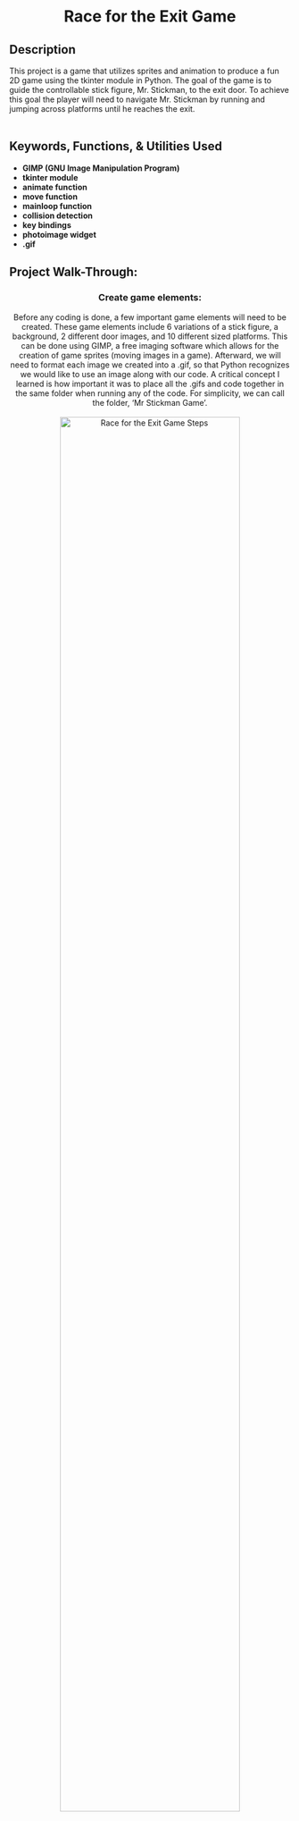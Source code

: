 <div align="center" id="toc">
  <ul style="list-style: none">
    <summary>
      <h1> Race for the Exit Game </h1>
    </summary>
  </ul>
</div>

<h2>Description</h2>
This project is a game that utilizes sprites and animation to produce a fun 2D game using the tkinter module in Python. The goal of the game is to guide the controllable stick figure, Mr. Stickman, to the exit door. To achieve this goal the player will need to navigate Mr. Stickman by running and jumping across platforms until he reaches the exit.
<br />
<br />

<h2>Keywords, Functions, & Utilities Used</h2>

- <b>GIMP (GNU Image Manipulation Program)</b> 
- <b>tkinter module</b>
- <b>animate function</b>
- <b>move function</b>
- <b>mainloop function</b>
- <b>collision detection</b>
- <b>key bindings</b>
- <b>photoimage widget</b>
- <b>.gif</b>

<h2>Project Walk-Through:</h2>
<h3 align="center">Create game elements:</h3> 
<p align="center">
Before any coding is done, a few important game elements will need to be created. These game elements include 6 variations of a stick figure, a background, 2 different door images, and 10 different sized platforms. This can be done using GIMP, a free imaging software which allows for the creation of game sprites (moving images in a game). Afterward, we will need to format each image we created into a .gif, so that Python recognizes we would like to use an image along with our code. A critical concept I learned is how important it was to place all the .gifs and code together in the same folder when running any of the code. For simplicity, we can call the folder, ‘Mr Stickman Game’.
<br />
<br />
<img src="https://my.microsoftpersonalcontent.com/personal/9917556fd42654bc/_layouts/15/download.aspx?UniqueId=58e435ad-c2a5-430f-87e8-a5228d4f246b&Translate=false&tempauth=v1e.eyJzaXRlaWQiOiJiNDhjNWZlOS1kZTZmLTRmNjMtYTRmNC1iZGU4MmM1NjA2ZWYiLCJhcHBpZCI6IjAwMDAwMDAwLTAwMDAtMDAwMC0wMDAwLTAwMDA0ODE3MTBhNCIsImF1ZCI6IjAwMDAwMDAzLTAwMDAtMGZmMS1jZTAwLTAwMDAwMDAwMDAwMC9teS5taWNyb3NvZnRwZXJzb25hbGNvbnRlbnQuY29tQDkxODgwNDBkLTZjNjctNGM1Yi1iMTEyLTM2YTMwNGI2NmRhZCIsImV4cCI6IjE3MjYwNDMzMDUifQ.jzasMfHKdEpFtyG3TNYBHg4ns_fteovd7inxX7zVlh7ma5smAtdeaUhsuXE71tSuvDImaCKfLjhdDxvebubmIHqr94WAAtSJU4t0-35fN1d-MUF6l5tPXcR-ITGXCc7FhG51cxoayviYsjCWpXEiiAnNFFhazFhJopAY8pUWgO710LRI6a56FZKGzu1sPVYSgdlNMawxs8Ix2I9KqhdTBTwsXKy_7tCbMSQwX0BuCyt-16bVKCJwjYUKaV7ds9cwwl7mPPwTYief0bJls_11w9mAMQPhu3AwAeRw85XsurAA_51Wj6Jq0YajP6Kir_VluI16ScxyNxUTzVkf78ousUg2o3oWD11uaZ40EAca7gJ2Uql9bf81cp6wjgGoGHBtTFjZiqsh5YbTgNnKk25AABHOtbaEJA560nOA6EYnKgU._x-RnG7xLG79_6xlwepvdTZkm3Cwhv93z75j9UjyKI0&ApiVersion=2.0" height="80%" width="80%" alt="Race for the Exit Game Steps"/>
</p>
<br />
<br />
<h3 align="center">Create the game canvas:</h3>
<p align="center">
Here is where we begin to start creating the game. Firstly, start by importing the tkinter module. Then we will be making a class called ‘Game’ and attaching important objects to this class, such as an initialization function and a canvas for the game. Doing this causes the background that was created in the beginning to be implemented using a mainloop function within the newly created class. In addition, we reference the background image that was created earlier using a ‘PhotoImage’ widget. Lastly, we can give the game a title.
<br />
<br />
<img src="https://eastus1-mediap.svc.ms/transform/thumbnail?provider=spo&farmid=194112&inputFormat=png&cs=MDAwMDAwMDAtMDAwMC0wMDAwLTAwMDAtMDAwMDQ4MTcxMGE0fFNQTw&docid=https%3A%2F%2Fmy.microsoftpersonalcontent.com%2F_api%2Fv2.0%2Fdrives%2Fb!6V-MtG_eY0-k9L3oLFYG78uFi7wejWlDtk1uGQBckp1A2A3GGZExRqpoc3ruqnky%2Fitems%2F016IFZ7YNAENRVQTTSHVFK6DGE5BEZT6VL%3Ftempauth%3Dv1e.eyJzaXRlaWQiOiJiNDhjNWZlOS1kZTZmLTRmNjMtYTRmNC1iZGU4MmM1NjA2ZWYiLCJhcHBpZCI6IjAwMDAwMDAwLTAwMDAtMDAwMC0wMDAwLTAwMDA0ODE3MTBhNCIsImF1ZCI6IjAwMDAwMDAzLTAwMDAtMGZmMS1jZTAwLTAwMDAwMDAwMDAwMC9teS5taWNyb3NvZnRwZXJzb25hbGNvbnRlbnQuY29tQDkxODgwNDBkLTZjNjctNGM1Yi1iMTEyLTM2YTMwNGI2NmRhZCIsImV4cCI6IjE3MjYwNTYwMDAifQ.yZrnjXcYL2KwyscAQIe7OVe3o5Kh0MEYvPIkjSBtDl5rnPY6_rbVe0HDcT3xREjlDUm18xJ1EU7r-3UR-1lLLMDABDR0Qiwa7khSx7YTTHVwgpDCqOeyNvTrMWrtWbhPPfVvkgkBYfalpjVGkK2MGLe4-bhMm8iZEq2iTdCeHAhAH68Ecm4QJyKllSAmHuOvcqN0mloH6oWHX45bC8qIu6tDGq89RoWDujgCiQtuPRRNji0NXFDllBUMPFVWpCot5axPpRos6bSi1Zcs7Qj6q-oDfX-GchYP7YUAAW26xGT68ddPrdNXqYELkY1UwJkBvZb0Y4JkwmABv0Y0Tbnx1p9wSCkZ1aw7_gb12Fn-NA6123tYTnaCaC_i80uYy3Cz.CccoyXa_lloNyPlZsJsvjLsqRgi5RlLKUAv_vU-RL5o%26version%3DPublished&cb=63861625196&encodeFailures=1&width=498&height=495" height="100%" width="100%" alt="Race for the Exit Game Steps"/>
</p>
<br />
<br />
<h3 align="center">Create coordinates and collision detection:</h3>
<p align="center">
For this step, we create coordinates for the positions of the earlier created sprites.  The necessary components to use are two sets of coordinates, x and y. Next, we utilize a crucial part of any game: collision detection. This is so the game will be able to tell if any of the sprites have collided with one another. Collision detection also allows Mr. Stickman to be able to run around and jump onto platforms which we will delve into more detail in the next step.
<br />
<br />
<img src="https://eastus1-mediap.svc.ms/transform/thumbnail?provider=spo&farmid=194112&inputFormat=png&cs=MDAwMDAwMDAtMDAwMC0wMDAwLTAwMDAtMDAwMDQ4MTcxMGE0fFNQTw&docid=https%3A%2F%2Fmy.microsoftpersonalcontent.com%2F_api%2Fv2.0%2Fdrives%2Fb!6V-MtG_eY0-k9L3oLFYG78uFi7wejWlDtk1uGQBckp1A2A3GGZExRqpoc3ruqnky%2Fitems%2F016IFZ7YKHDN2G3IV7PVEICASVXDUPNBAC%3Ftempauth%3Dv1e.eyJzaXRlaWQiOiJiNDhjNWZlOS1kZTZmLTRmNjMtYTRmNC1iZGU4MmM1NjA2ZWYiLCJhcHBpZCI6IjAwMDAwMDAwLTAwMDAtMDAwMC0wMDAwLTAwMDA0ODE3MTBhNCIsImF1ZCI6IjAwMDAwMDAzLTAwMDAtMGZmMS1jZTAwLTAwMDAwMDAwMDAwMC9teS5taWNyb3NvZnRwZXJzb25hbGNvbnRlbnQuY29tQDkxODgwNDBkLTZjNjctNGM1Yi1iMTEyLTM2YTMwNGI2NmRhZCIsImV4cCI6IjE3MjYwNTYwMDAifQ.a0a1g87nl3wlQiFbFLVQZkACa45p92hxYrowWnWxY6uOZPBQdUGSzz2x3m4343ZdIzn9eWnn8nSefR8Y_6kTtOM578GzPxB3-SBXIg_bfWP-LAEj6_gLTPcrHtqVxl6TlIxVtD7hbLDLsvqn0zQZ9E9F_TRLRKyf6ZKy46GlU84NvQ213qWLyDqYqSPe16zhnyU3x3TUOlSXbq-5W7NGjDB45O4QfsB-RIqON6Y7QomThrRORNhBGKJ3IO8fqzMV-PjIfowYZvwQLuPdPTPzqKwRCiSYOECLt29O1oW5q3uyJxn44_3zwuUrcah1_FuLll3XbeC89-_GvjSvfaHYi1US-hrLSoUIZNfHmpvV7WNp8IVMkAcHziwnxUihvPMZ.dTPtnpU1FyUQfDBBsh8wMwE9QDiNpjWzCFybEjQsgyY%26version%3DPublished&cb=63861625211&encodeFailures=1&width=1600&height=814" height="80%" width="80%" alt="Race for the Exit Game Steps"/>
</p>
<br />
<br />
<h3 align="center">Add platforms:</h3>
<p align="center">
Now we add platforms. Using the steps prior, we are able to add coordinates and collision detection to the platforms while placing them each in different locations. By using another initialization function as well as a ‘PhotoImage’ widget, we are able to tell python to reference the platform images that are placed in the ‘Mr Stickman Game’ folder. This will enable our images to load into the game. Furthermore, through the addition of a new class, we can add moving platforms to raise the difficulty of the game. This addition also grants us the ability to define which platforms move back and forth horizontally and which platforms remain stationary.
<br />
<br />
<img src="https://eastus1-mediap.svc.ms/transform/thumbnail?provider=spo&farmid=194112&inputFormat=png&cs=MDAwMDAwMDAtMDAwMC0wMDAwLTAwMDAtMDAwMDQ4MTcxMGE0fFNQTw&docid=https%3A%2F%2Fmy.microsoftpersonalcontent.com%2F_api%2Fv2.0%2Fdrives%2Fb!6V-MtG_eY0-k9L3oLFYG78uFi7wejWlDtk1uGQBckp1A2A3GGZExRqpoc3ruqnky%2Fitems%2F016IFZ7YOITE5TJTAOPBGIH2E4OMXVD74Q%3Ftempauth%3Dv1e.eyJzaXRlaWQiOiJiNDhjNWZlOS1kZTZmLTRmNjMtYTRmNC1iZGU4MmM1NjA2ZWYiLCJhcHBpZCI6IjAwMDAwMDAwLTAwMDAtMDAwMC0wMDAwLTAwMDA0ODE3MTBhNCIsImF1ZCI6IjAwMDAwMDAzLTAwMDAtMGZmMS1jZTAwLTAwMDAwMDAwMDAwMC9teS5taWNyb3NvZnRwZXJzb25hbGNvbnRlbnQuY29tQDkxODgwNDBkLTZjNjctNGM1Yi1iMTEyLTM2YTMwNGI2NmRhZCIsImV4cCI6IjE3MjYwNTYwMDAifQ.mXBmhTFRIZeDqOI3MoYol7O9Z0zEdy0jnLNOM9cxna0hXC28jC34ZpnAwGvF07Ax4vUgB66sCsFj5Fspz5UDZrVHXIFjCiw_AQG_7DanIuwgFUADsEbzQzJ00ZX7xe2IrNJuXc48qbfOjXmIC4sw12ZHog1dapyMeywbYlFgSDOzZUW1YBbXqdfCncFEIp38XaiWyrq39ofLmt8AJQv8L7YzSDsQs0NN1-31W-0-dTVsnJEHl2bJD2y2LrsRv2VKm_Dw0Vp7QAg5MNTfHSiKX_0SOwgadHiERVZ9Z64o1En2VPUOtYEjEqzRqnam-i48j9HiUBh6NrV4CVA8UveyLA5hCuZY1IP8QWgj5CAfrKrbEwdY8xCrQBQ6vyCjQN9I.MkwS570h0uTy4jDAmIIouB3j-8sg3djIJ4-_bC_eqS0%26version%3DPublished&cb=63861625230&encodeFailures=1&width=502&height=532" height="100%" width="100%" alt="Race for the Exit Game Steps"/>
</p>
<br />
<br />
<h3 align="center">Loading & binding Mr. Stickman:</h3>
<p align="center">
In this step, we load Mr. Stickman’s image into our game using the initialization function and a PhotoImage widget. We also use the bind function to create keyboard events that will allow our character to run to the right, left, or jump after a certain key is pressed.
<br />
<br />
<img src="https://eastus1-mediap.svc.ms/transform/thumbnail?provider=spo&farmid=194112&inputFormat=png&cs=MDAwMDAwMDAtMDAwMC0wMDAwLTAwMDAtMDAwMDQ4MTcxMGE0fFNQTw&docid=https%3A%2F%2Fmy.microsoftpersonalcontent.com%2F_api%2Fv2.0%2Fdrives%2Fb!6V-MtG_eY0-k9L3oLFYG78uFi7wejWlDtk1uGQBckp1A2A3GGZExRqpoc3ruqnky%2Fitems%2F016IFZ7YJCJFUKEK5MTJCJ6O4KVRLL54UN%3Ftempauth%3Dv1e.eyJzaXRlaWQiOiJiNDhjNWZlOS1kZTZmLTRmNjMtYTRmNC1iZGU4MmM1NjA2ZWYiLCJhcHBpZCI6IjAwMDAwMDAwLTAwMDAtMDAwMC0wMDAwLTAwMDA0ODE3MTBhNCIsImF1ZCI6IjAwMDAwMDAzLTAwMDAtMGZmMS1jZTAwLTAwMDAwMDAwMDAwMC9teS5taWNyb3NvZnRwZXJzb25hbGNvbnRlbnQuY29tQDkxODgwNDBkLTZjNjctNGM1Yi1iMTEyLTM2YTMwNGI2NmRhZCIsImV4cCI6IjE3MjYwNTYwMDAifQ._a8HuWXFE1tMa69bMsBkFF_umccwVLeIgKLOfgHIzVaRfWFEg65hBsoThGqX06K5PJYgrjc2bNcFnku74Kz1o4p5t3vTou0ofmfwHYEMS_GsDym03GXbo7sb9dmXz42dJ4zF4twbDmm-HDTW2gRPbfebuiRGfotMmb89ELvzwZh7UwsYoog8__6DNEe3nm9f6JoYsPZoFGC9wQ8Lode_dsCqrnpm_wBQAV1j5CM9gtzB3eNcAXGR65vLR8r2NQWH3Zsh06ibRClqksotBOPNa2vO2YLEJt0c83XP3zV2m3yHVO62AH1W2ZzEs3EOYYfO2jykjx_c18QRCXogjkiSO1fH729kN-qgOHFqK0FnbKt4cUzUWgn6hu4yIPcXwwBi.n3GxaY2lQMykHY55hFZuRw7XcNeJl_sCceVIua9GA24%26version%3DPublished&cb=63861625247&encodeFailures=1&width=1131&height=824" height="80%" width="80%" alt="Race for the Exit Game Steps"/>
</p>
<br />
<br />
<h3 align="center">Animate Mr. Stickman:</h3>
<p align="center">
Now comes the action. Using a few if statements along with the animate function, we link Mr. Stickman’s movement to the previously created key bindings. This creates the illusion of fluid animation for each frame every time the stick figure moves inside the game. Just like the above steps, we make sure to define coordinates for our stick figure which allows it to be able to move around the screen, and it also adds more collision detection among all the sprites in our game. As a bonus, testing our code during this step helps ensure all sprites are working properly according to our code.
<br />
<br />
<img src="https://my.microsoftpersonalcontent.com/personal/9917556fd42654bc/_layouts/15/download.aspx?UniqueId=4a9603cd-03c0-48ca-99e5-4d3eadf1eedc&Translate=false&tempauth=v1e.eyJzaXRlaWQiOiJiNDhjNWZlOS1kZTZmLTRmNjMtYTRmNC1iZGU4MmM1NjA2ZWYiLCJhcHBpZCI6IjAwMDAwMDAwLTAwMDAtMDAwMC0wMDAwLTAwMDA0ODE3MTBhNCIsImF1ZCI6IjAwMDAwMDAzLTAwMDAtMGZmMS1jZTAwLTAwMDAwMDAwMDAwMC9teS5taWNyb3NvZnRwZXJzb25hbGNvbnRlbnQuY29tQDkxODgwNDBkLTZjNjctNGM1Yi1iMTEyLTM2YTMwNGI2NmRhZCIsImV4cCI6IjE3MjYwNDMzMDUifQ.J4ZsTlCKPs77adq_B116b_jYGe0MH6A7J9PMddKFFbT7bxf08GUbdnV7E2hoiclsXzjiP5qhjmM--23aVVnRP4oa0upsXA4mzfe30AMt30vbzdSQDZWXXEEOaT3E5JC6ajdSJOdnQW6MWaGMY4T6uEQbPiYXUkLkVNy7xWaWm3CBADqMCtefOaH2NB2sA_twncJbgYqLfxPlwFe1v46eaJZOFjgUaStxkk713mPTwMDvP01s0iy2uhW4DbIV-Ins10TC822Jybszh-9zj7d7pVzFLBJdQ3aJDmp0Myfoywq52JZq2Obq1NgbnFOSuwHk79fruoVbtRfH3GiVHypDlL-68k-HVEf0TlYEFq3nrgaDkfJJIUd0dnTfwPR_iur6Ce7dphKKixHYWrcqxL0WCg1hjuwbNKC8jtbTD6M8Gmg.L6VBM1Mcu_MCuTEiRGJKmyA2IEmBE41ctyYZ-4oPWOU&ApiVersion=2.0" height="100%" width="100%" alt="Race for the Exit Game Steps"/>
</p>
<br />
<br />
<h3 align="center">Add the exit doors and win the game:</h3>
<p align="center">
The game needs a win condition. Also, we need to add the door sprites created earlier by creating code that references the door images and also code that detects when our stick figure has arrived at the door. A bit of extra code helps animate the door to open and close as soon as Mr. Stickman arrives. To finish everything we add an endgame function along with a door object so that our door sprites load properly and so the game knows we have reached the exit. Finally, the project has reached completion, and we have just achieved coding a fully animated game! 
<br />
<br />
<img src="https://my.microsoftpersonalcontent.com/personal/9917556fd42654bc/_layouts/15/download.aspx?UniqueId=173821c3-d51e-43c4-a3cd-5b7ee4ccf01d&Translate=false&tempauth=v1e.eyJzaXRlaWQiOiJiNDhjNWZlOS1kZTZmLTRmNjMtYTRmNC1iZGU4MmM1NjA2ZWYiLCJhcHBpZCI6IjAwMDAwMDAwLTAwMDAtMDAwMC0wMDAwLTAwMDA0ODE3MTBhNCIsImF1ZCI6IjAwMDAwMDAzLTAwMDAtMGZmMS1jZTAwLTAwMDAwMDAwMDAwMC9teS5taWNyb3NvZnRwZXJzb25hbGNvbnRlbnQuY29tQDkxODgwNDBkLTZjNjctNGM1Yi1iMTEyLTM2YTMwNGI2NmRhZCIsImV4cCI6IjE3MjYwNDMzMDUifQ.jONT-IL3rhm0G5DLU0TWsQPvRolmBB2UBvyZ2z7D0zhHwkbs7jnl0v1VtxsqcUAhNCcDUH2P2LRTKy6S3S16n225JOKIotJ9piJL5_4M1-CcVRW57wSKpiqK0Lr73cOcnnY3kCyPBsRR5H2s6S2KakkxT3yvi1Nvy9Cm5xLiM6__mtT8V_H-Y37AvtTuUCLE7_zK5pUiaeXuippk19nDZ5Okk-TAJrevAqwMIhlFCn058XyqQKEyRGntNCNTZs3cV8Y1rRLeRJx8mF-KWZWokpiDsAtWwY7QNJLoQP-5hzQ6ajCdFJgm0z6Tmw00Os4NxRgxQ8dFVDCFe7s0rgdgW9ZMEd-yHkB2MzenhSahthM8pnPxiBqxuFKaPQTUUCXCSQblo4pM6ufo0N-KLA5rZGidgto8UEyTzB5sLmJUlxo.UEnkpbTHrYfG09fYVm0xwhQm5n7UhRuHTiFH2dJwnI0&ApiVersion=2.0" height="100%" width="100%" alt="Race for the Exit Game Steps"/>
</p>

<!--
 ```diff
- text in red
+ text in green
! text in orange
# text in gray
@@ text in purple (and bold)@@
```
--!>
